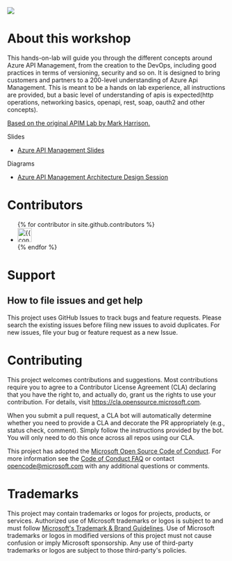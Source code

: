 <img src="assets/images/apimlogtransparent_s.png">


#  About this workshop


This hands-on-lab will guide you through the different concepts around Azure API Management, from the creation to the DevOps, including good practices in terms of versioning, security and so on. It is designed to bring customers and partners to a 200-level understanding of Azure Api Management. This is meant to be a hands on lab experience, all instructions are provided, but a basic level of understanding of apis is expected(http operations, networking basics, openapi, rest, soap, oauth2 and other concepts).

[Based on the original APIM Lab by Mark Harrison.](https://github.com/markharrison/Lab_APIM_Original)


Slides

- [Azure API Management Slides](assets/slides/APIM.pptx)

Diagrams

- [Azure API Management Architecture Design Session](assets/diagrams/apimADSv1.drawio)



# Contributors

<ul class="list-style-none">
{% for contributor in site.github.contributors %}
  <li class="d-inline-block mr-1">
     <a href="{{ contributor.html_url }}"><img src="{{ contributor.avatar_url }}" width="32" height="32" alt="{{ contributor.login }}"/></a>
  </li>
{% endfor %}
</ul>


# Support

## How to file issues and get help  

This project uses GitHub Issues to track bugs and feature requests. Please search the existing 
issues before filing new issues to avoid duplicates.  For new issues, file your bug or 
feature request as a new Issue.


# Contributing

This project welcomes contributions and suggestions.  Most contributions require you to agree to a
Contributor License Agreement (CLA) declaring that you have the right to, and actually do, grant us
the rights to use your contribution. For details, visit https://cla.opensource.microsoft.com.

When you submit a pull request, a CLA bot will automatically determine whether you need to provide
a CLA and decorate the PR appropriately (e.g., status check, comment). Simply follow the instructions
provided by the bot. You will only need to do this once across all repos using our CLA.

This project has adopted the [Microsoft Open Source Code of Conduct](https://opensource.microsoft.com/codeofconduct/).
For more information see the [Code of Conduct FAQ](https://opensource.microsoft.com/codeofconduct/faq/) or
contact [opencode@microsoft.com](mailto:opencode@microsoft.com) with any additional questions or comments.

# Trademarks

This project may contain trademarks or logos for projects, products, or services. Authorized use of Microsoft 
trademarks or logos is subject to and must follow 
[Microsoft's Trademark & Brand Guidelines](https://www.microsoft.com/en-us/legal/intellectualproperty/trademarks/usage/general).
Use of Microsoft trademarks or logos in modified versions of this project must not cause confusion or imply Microsoft sponsorship.
Any use of third-party trademarks or logos are subject to those third-party's policies.